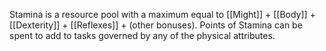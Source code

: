 Stamina is a resource pool with a maximum equal to [[Might]] + [[Body]] + [[Dexterity]] + [[Reflexes]] + (other bonuses). Points of Stamina can be spent to add to tasks governed by any of the physical attributes. 